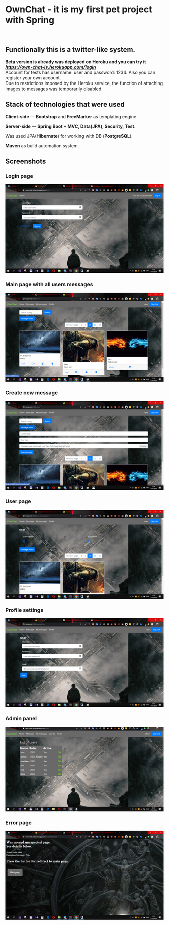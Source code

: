 <h1><strong>OwnChat - it is my first pet project with Spring </strong></h1><br>
<h2>Functionally this is a twitter-like system.</h2>
  
<strong>Beta version is already was deployed on Heroku and you can try it 
<a href="https://own-chat-ls.herokuapp.com/login" target="_blank" style="text-decoration:none;">
	<em>https://own-chat-ls.herokuapp.com/login</em> 
</a> </strong> <br>
Account for tests has username: user and password: 1234. Also you can register your own account. <br>
Due to restrictions imposed by the Heroku service, the function of attaching images to messages was temporarily disabled. 

<h2><strong>Stack of technologies that were used</strong></h2>

**Client-side** — <b>Bootstrap</b>  and <b>FreeMarker</b> as templating engine. 

**Server-side** — <b>Spring Boot + MVC, Data(JPA), Security, Test</b>.

Was used JPA(<b>Hibernate</b>) for working with DB (<b>PostgreSQL</b>). 

<b>Maven</b> as build automation system.

<h2><strong>Screenshots</strong></h2>
<div>
	<h3>Login page</h3>
	<img src="/screenshots/heroku login page.png"/>
</div>
<div>
	<h3>Main page with all users messages</h3>
	<img src="/screenshots/messages.PNG"/>
</div>
<div>
	<h3>Create new message</h3>
	<img src="/screenshots/message editor.png"/>
</div>
<div>
	<h3>User page</h3>
	<img src="/screenshots/my messages.PNG"/>
</div>
<div>
	<h3>Profile settings</h3>
	<img src="/screenshots/profile.png"/>
</div>
<div>
	<h3>Admin panel</h3>
	<img src="/screenshots/admin panel.PNG"/>
</div>
<div>
	<h3>Error page</h3>
	<img src="/screenshots/error page.png"/>
</div>
